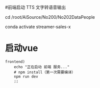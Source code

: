 #前端启动
TTS 文字转语音输出

cd /root/AiSource/No200/No202DataPeople

conda activate streamer-sales-x

# 启动vue
    frontend)
        echo "正在启动 前端 服务..."
        # npm install（第一次需要编译）
        npm run dev
        ;;